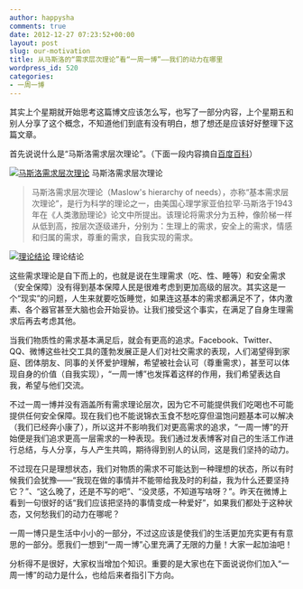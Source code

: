 ```yaml
---
author: happysha
comments: true
date: 2012-12-27 07:23:52+00:00
layout: post
slug: our-motivation
title: 从马斯洛的“需求层次理论”看“一周一博”——我们的动力在哪里
wordpress_id: 520
categories:
- 一周一博
---
```


其实上个星期就开始思考这篇博文应该怎么写，也写了一部分内容，上个星期五和别人分享了这个概念，不知道他们到底有没有明白，想了想还是应该好好整理下这篇文章。

首先说说什么是“马斯洛需求层次理论”。（下面一段内容摘自[百度百科](http://baike.baidu.com/view/690053.htm)）

[![马斯洛需求层次理论](http://w112986.s72.chinaccnet.cn/wp-content/uploads/2012/12/QQ截图20121225171617.jpg)](http://w112986.s72.chinaccnet.cn/one-blog-a-week/our-motivation/attachment/qq%e6%88%aa%e5%9b%be20121225171617/#main) 马斯洛需求层次理论




> 马斯洛需求层次理论（Maslow's hierarchy of needs），亦称“基本需求层次理论”，是行为科学的理论之一，由美国心理学家亚伯拉罕·马斯洛于1943年在《人类激励理论》论文中所提出。该理论将需求分为五种，像阶梯一样从低到高，按层次逐级递升，分别为：生理上的需求，安全上的需求，情感和归属的需求，尊重的需求，自我实现的需求。


[![理论结论](http://w112986.s72.chinaccnet.cn/wp-content/uploads/2012/12/QQ截图20121225172304.jpg)](http://w112986.s72.chinaccnet.cn/one-blog-a-week/our-motivation/attachment/qq%e6%88%aa%e5%9b%be20121225172304/#main) 理论结论

这些需求理论是自下而上的，也就是说在生理需求（吃、性、睡等）和安全需求（安全保障）没有得到基本保障人民是很难考虑到更加高级的层次。其实这是一个“现实”的问题，人生来就要吃饭睡觉，如果连这基本的需求都满足不了，体内激素、各个器官甚至大脑也会开始妥协。让我们接受这个事实，在满足了自身生理需求后再去考虑其他。

​当我们物质性的需求基本满足后，就会有更高的追求。Facebook、Twitter、QQ、微博这些社交工具的蓬勃发展正是人们对社交需求的表现，人们渴望得到家庭、团体朋友、同事的关怀爱护理解，希望被社会认可（尊重需求），甚至可以体现自身的价值（自我实现），“一周一博”也发挥着这样的作用，我们希望表达自我，希望与他们交流。

不过一周一博并没有涵盖所有需求理论层次，因为它不可能提供我们吃喝也不可能提供任何安全保障。现在我们也不能说锦衣玉食不愁吃穿但温饱问题基本可以解决（我们已经奔小康了），所以这并不影响我们对更高需求的追求，“一周一博”的开始便是我们追求更高一层需求的一种表现。我们通过发表博客对自己的生活工作进行总结，与人分享，与人产生共鸣，期待得到别人的认同，这是我们坚持的动力。

不过现在只是理想状态，我们对物质的需求不可能达到一种理想的状态，所以有时候我们会犹豫——“我现在做的事情并不能带给我及时的利益，我为什么还要坚持它？”、“这么晚了，还是不写的吧”、“没灵感，不知道写啥呀？”。昨天在微博上看到一句很好的话“我们应该把坚持的事情变成一种爱好”，如果我们都处于这种状态，又何愁我们的动力在哪呢？

一周一博只是生活中小小的一部分，不过这应该是使我们的生活更加充实更有有意思的一部分。愿我们一想到“一周一博”心里充满了无限的力量！大家一起加油吧！

分析得不是很好，大家权当增加个知识。重要的是大家也在下面说说你们加入“一周一博”的动力是什么，也给后来者指引下方向。


